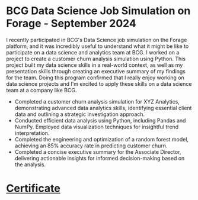 # BCG Data Science Job Simulation on Forage - September 2024


I recently participated in BCG's Data Science job simulation on the Forage platform, and it was incredibly useful to understand what it might be like to participate on a data science and analytics team at BCG.
I worked on a project to create a customer churn analysis simulation using Python. This project built my data science skills in a real-world context, as well as my presentation skills through creating an executive summary of my findings for the team. 
Doing this program confirmed that I really enjoy working on data science projects and 
I'm excited to apply these skills on a data science team at a company like BCG.

 * Completed a customer churn analysis simulation for XYZ Analytics,
   demonstrating advanced data analytics skills, identifying essential client
   data and outlining a strategic investigation approach.
 * Conducted efficient data analysis using Python, including Pandas and NumPy.
   Employed data visualization techniques for insightful trend interpretation.
 * Completed the engineering and optimization of a random forest model,
   achieving an 85% accuracy rate in predicting customer churn.
 * Completed a concise executive summary for the Associate Director, delivering
   actionable insights for informed decision-making based on the analysis.

# [Certificate](BCD-Data-Science-Certificate.pdf)